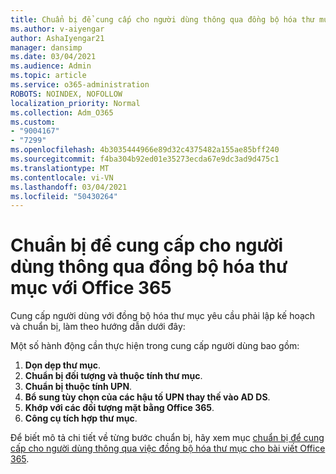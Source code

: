```yaml
---
title: Chuẩn bị để cung cấp cho người dùng thông qua đồng bộ hóa thư mục với Office 365
ms.author: v-aiyengar
author: AshaIyengar21
manager: dansimp
ms.date: 03/04/2021
ms.audience: Admin
ms.topic: article
ms.service: o365-administration
ROBOTS: NOINDEX, NOFOLLOW
localization_priority: Normal
ms.collection: Adm_O365
ms.custom:
- "9004167"
- "7299"
ms.openlocfilehash: 4b3035444966e89d32c4375482a155ae85bff240
ms.sourcegitcommit: f4ba304b92ed01e35273ecda67e9dc3ad9d475c1
ms.translationtype: MT
ms.contentlocale: vi-VN
ms.lasthandoff: 03/04/2021
ms.locfileid: "50430264"
---
```

# <a name="prepare-to-provision-users-through-directory-synchronization-to-office-365"></a>Chuẩn bị để cung cấp cho người dùng thông qua đồng bộ hóa thư mục với Office 365

Cung cấp người dùng với đồng bộ hóa thư mục yêu cầu phải lập kế hoạch và chuẩn bị, làm theo hướng dẫn dưới đây:

Một số hành động cần thực hiện trong cung cấp người dùng bao gồm:
1. **Dọn dẹp thư mục**.
1. **Chuẩn bị đối tượng và thuộc tính thư mục**.
1. **Chuẩn bị thuộc tính UPN**.
1. **Bổ sung tùy chọn của các hậu tố UPN thay thế vào AD DS**.
1. **Khớp với các đối tượng mặt bằng Office 365**.
1. **Công cụ tích hợp thư mục**.

Để biết mô tả chi tiết về từng bước chuẩn bị, hãy xem mục [chuẩn bị để cung cấp cho người dùng thông qua việc đồng bộ hóa thư mục cho bài viết Office 365](https://aka.ms/office365assistantprovisionuserstooffice365).
